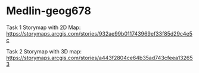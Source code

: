 # Medlin-geog678

Task 1 Storymap with 2D Map: https://storymaps.arcgis.com/stories/932ae99b011743969ef33f85d29c4e5c

Task 2 Storymap with 3D map: https://storymaps.arcgis.com/stories/a443f2804ce64b35ad743cfeea132653
